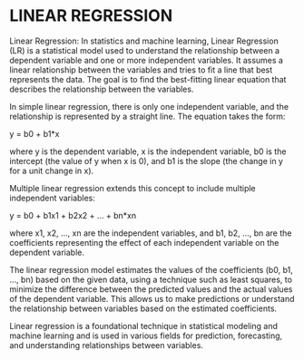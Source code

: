 # LINEAR REGRESSION
Linear Regression: In statistics and machine learning, Linear Regression (LR) is a statistical model used to understand the relationship between a dependent variable and one or more independent variables. 
It assumes a linear relationship between the variables and tries to fit a line that best represents the data.
The goal is to find the best-fitting linear equation that describes the relationship between the variables.

In simple linear regression, there is only one independent variable, and the relationship is represented by a straight line. The equation takes the form:

y = b0 + b1*x

where y is the dependent variable, x is the independent variable, b0 is the intercept (the value of y when x is 0), and b1 is the slope (the change in y for a unit change in x).

Multiple linear regression extends this concept to include multiple independent variables:

y = b0 + b1x1 + b2x2 + ... + bn*xn

where x1, x2, ..., xn are the independent variables, and b1, b2, ..., bn are the coefficients representing the effect of each independent variable on the dependent variable.

The linear regression model estimates the values of the coefficients (b0, b1, ..., bn) based on the given data, using a technique such as least squares, to minimize the difference between the predicted values and the actual values of the dependent variable. This allows us to make predictions or understand the relationship between variables based on the estimated coefficients.

Linear regression is a foundational technique in statistical modeling and machine learning and is used in various fields for prediction, forecasting, and understanding relationships between variables.
